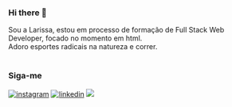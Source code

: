 ### Hi there 👋

Sou a Larissa, estou em processo de formação de Full Stack Web Developer, focado no momento em html.
<br>
Adoro esportes radicais na natureza e correr.
<br>
<br>

<h3>Siga-me</h3>
<a href="https://www.instagram.com/larissaegiordani/" alt="instagram">
<img src="https://img.shields.io/badge/-Instagram-DF0174?style=flat-square&labelColor=DF0174&logo=instagram&logoColor=white&" alt="instagram"></a>
<a href="https://www.linkedin.com/in/larissa-%C3%A9rika-borba-giordani-a68a4124a/" alt="linkedin">
<img src="https://img.shields.io/badge/-Linkedin-0e76a8?style=flat-square&logo=Linkedin&logocolor=white&link=https://www.linkedin.com/in/larissa-%C3%A9rika-borba-giordani-a68a4124a/" alt="linkedin"></a>
<a href="https://open.spotify.com/user/zruts8487p73l6dnb5n4s2ex1" target="_blank"><img src="https://img.shields.io/badge/Spotify-%231ED760.svg?&style=flat-square&logo=spotify&logocolor=white"></a>
